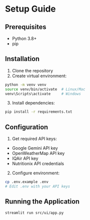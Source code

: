 # Setup Guide

## Prerequisites
- Python 3.8+
- pip

## Installation
1. Clone the repository
2. Create virtual environment:
```bash
python -m venv venv
source venv/bin/activate  # Linux/Mac
venv\Scripts\activate     # Windows
```

3. Install dependencies:
```bash
pip install -r requirements.txt
```

## Configuration
1. Get required API keys:
- Google Gemini API key
- OpenWeatherMap API key
- IQAir API key
- Nutritionix API credentials

2. Configure environment:
```bash
cp .env.example .env
# Edit .env with your API keys
```

## Running the Application
```bash
streamlit run src/ui/app.py
``` 